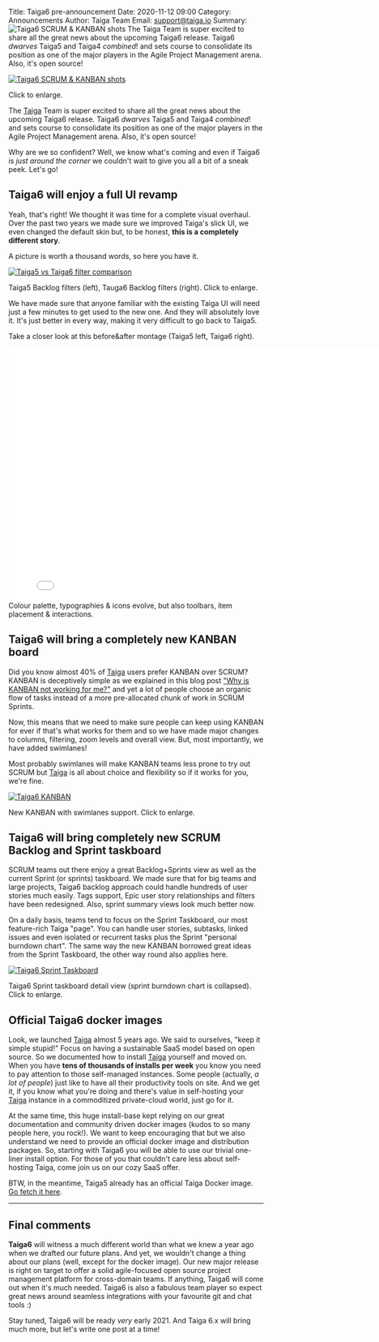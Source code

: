 Title: Taiga6 pre-announcement
Date: 2020-11-12 09:00
Category: Announcements
Author: Taiga Team
Email: support@taiga.io
Summary: ![Taiga6 SCRUM & KANBAN shots](/images/2020-11-12_taiga6_announcement/taiga6_scrum_kanban.jpg) The Taiga Team is super excited to share all the great news about the upcoming Taiga6 release. Taiga6 *dwarves* Taiga5 and Taiga4 *combined*! and sets course to consolidate its position as one of the major players in the Agile Project Management arena. Also, it's open source!

[![Taiga6 SCRUM & KANBAN shots](/images/2020-11-12_taiga6_announcement/taiga6_scrum_kanban.jpg)](/images/2020-11-12_taiga6_announcement/taiga6_scrum_kanban.jpg)
<figcaption>Click to enlarge.</figcaption>

The [Taiga](https://taiga.io) Team is super excited to share all the great news about the upcoming Taiga6 release. Taiga6 *dwarves* Taiga5 and Taiga4 *combined*! and sets course to consolidate its position as one of the major players in the Agile Project Management arena. Also, it's open source!

Why are we so confident? Well, we know what's coming and even if Taiga6 is *just around the corner* we couldn't wait to give you all a bit of a sneak peek. Let's go!

## Taiga6 will enjoy a full UI revamp

Yeah, that's right! We thought it was time for a complete visual overhaul. Over the past two years we made sure we improved Taiga's slick UI, we even changed the default skin but, to be honest, **this is a completely different story**.

A picture is worth a thousand words, so here you have it.

[![Taiga5 vs Taiga6 filter comparison](/images/2020-11-12_taiga6_announcement/filters_before_after.jpg)](/images/2020-11-12_taiga6_announcement/filters_before_after.jpg)
<figcaption>Taiga5 Backlog filters (left), Tauga6 Backlog filters (right). Click to enlarge.</figcaption>

We have made sure that anyone familiar with the existing Taiga UI will need just a few minutes to get used to the new one. And they will absolutely love it. It's just better in every way, making it very difficult to go back to Taiga5.

Take a closer look at this before&after montage (Taiga5 left, Taiga6 right).

<iframe width="800" height="500" src="//www.youtube.com/embed/kJXBMVh2UDI?rel=0" frameborder="0" allowfullscreen style="margin: 0 auto;"></iframe>
<figcaption>Colour palette, typographies & icons evolve, but also toolbars, item placement & interactions.</figcaption>

## Taiga6 will bring a completely new KANBAN board

Did you know almost 40% of [Taiga](https://taiga.io) users prefer KANBAN over SCRUM? KANBAN is deceptively simple as we explained in this blog post ["Why is KANBAN not working for me?"](/why-is-kanban-not-working-for-me.html) and yet a lot of people choose an organic flow of tasks instead of a more pre-allocated chunk of work in SCRUM Sprints.

Now, this means that we need to make sure people can keep using KANBAN for ever if that's what works for them and so we have made major changes to columns, filtering, zoom levels and overall view. But, most importantly, we have added swimlanes!

Most probably swimlanes will make KANBAN teams less prone to try out SCRUM but [Taiga](https://taiga.io) is all about choice and flexibility so if it works for you, we're fine.

[![Taiga6 KANBAN](/images/2020-11-12_taiga6_announcement/taiga6_swimlanes.jpg)](/images/2020-11-12_taiga6_announcement/taiga6_swimlanes.jpg)
<figcaption>New KANBAN with swimlanes support. Click to enlarge.</figcaption>

## Taiga6 will bring completely new SCRUM Backlog and Sprint taskboard

SCRUM teams out there enjoy a great Backlog+Sprints view as well as the current Sprint (or sprints) taskboard. We made sure that for big teams and large projects, Taiga6 backlog approach could handle hundreds of user stories much easily. Tags support, Epic user story relationships and filters have been redesigned. Also, sprint summary views look much better now.

On a daily basis, teams tend to focus on the Sprint Taskboard, our most feature-rich Taiga "page". You can handle user stories, subtasks, linked issues and even isolated or recurrent tasks plus the Sprint "personal burndown chart". The same way the new KANBAN borrowed great ideas from the Sprint Taskboard, the other way round also applies here.

[![Taiga6 Sprint Taskboard](/images/2020-11-12_taiga6_announcement/taiga6_sprinttaskboard.jpg)](/images/2020-11-12_taiga6_announcement/taiga6_sprinttaskboard.jpg)
<figcaption>Taiga6 Sprint taskboard detail view (sprint burndown chart is collapsed). Click to enlarge.</figcaption>


## Official Taiga6 docker images

Look, we launched [Taiga](https://taiga.io) almost 5 years ago. We said to ourselves, "keep it simple stupid!" Focus on having a sustainable SaaS model based on open source. So we documented how to install [Taiga](https://taiga.io) yourself and moved on. When you have **tens of thousands of installs per week** you know you need to pay attention to those self-managed instances. Some people (actually, *a lot of people*) just like to have all their productivity tools on site. And we get it, if you know what you're doing and there's value in self-hosting your [Taiga](https://taiga.io) instance in a commoditized private-cloud world, just go for it.

At the same time, this huge install-base kept relying on our great documentation and community driven docker images (kudos to so many people here, you rock!). We want to keep encouraging that but we also understand we need to provide an official docker image and distribution packages. So, starting with Taiga6 you will be able to use our trivial one-liner install option. For those of you that couldn't care less about self-hosting Taiga, come join us on our cozy SaaS offer.

BTW, in the meantime, Taiga5 already has an official Taiga Docker image. [Go fetch it here](https://hub.docker.com/r/taigaio/taiga5).


--------------------------------------------------------------------------------

## Final comments

**Taiga6** will witness a much different world than what we knew a year ago when we drafted our future plans. And yet, we wouldn't change a thing about our plans (well, except for the docker image). Our new major release is right on target to offer a solid agile-focused open source project management platform for cross-domain teams. If anything, Taiga6 will come out when it's much needed. Taiga6 is also a fabulous team player so expect great news around seamless integrations with your favourite git and chat tools :)

Stay tuned, Taiga6 will be ready *very* early 2021. And Taiga 6.x will bring much more, but let's write one post at a time!
